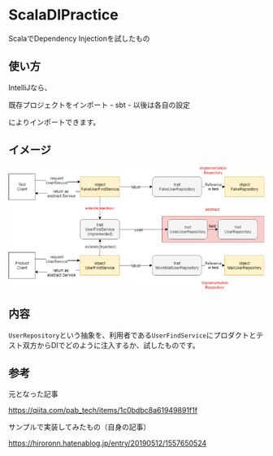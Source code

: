# ScalaDIPractice
ScalaでDependency Injectionを試したもの

## 使い方
IntelliJなら、

既存プロジェクトをインポート - sbt - 以後は各自の設定

によりインポートできます。

## イメージ
![diimage](./images/scala_disample.png)

## 内容
`UserRepository`という抽象を、利用者である`UserFindService`にプロダクトとテスト双方からDIでどのように注入するか、試したものです。

## 参考

元となった記事

https://qiita.com/pab_tech/items/1c0bdbc8a61949891f1f

サンプルで実装してみたもの（自身の記事）

https://hiroronn.hatenablog.jp/entry/20190512/1557650524